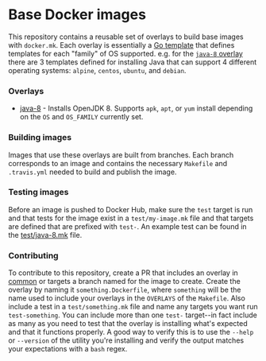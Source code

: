 # Base Docker images

This repository contains a reusable set of overlays to build base images with `docker.mk`. Each overlay is essentially a [Go template](https://golang.org/pkg/text/template/) that defines templates for each "family" of OS supported. e.g. for the [`java-8` overlay](common/java-8.Dockerfile) there are 3 templates defined for installing Java that can support 4 different operating systems: `alpine`, `centos`, `ubuntu`, and `debian`.

### Overlays

* [java-8](common/java-8.md) - Installs OpenJDK 8. Supports `apk`, `apt`, or `yum` install depending on the `OS` and `OS_FAMILY` currently set.

### Building images

Images that use these overlays are built from branches. Each branch corresponds to an image and contains the necessary `Makefile` and `.travis.yml` needed to build and publish the image.

### Testing images

Before an image is pushed to Docker Hub, make sure the `test` target is run and that tests for the image exist in a `test/my-image.mk` file and that targets are defined that are prefixed with `test-`. An example test can be found in the [test/java-8.mk](test/java-8.mk) file.

### Contributing

To contribute to this repository, create a PR that includes an overlay in [common](common/) or targets a branch named for the image to create. Create the overlay by naming it `something.Dockerfile`, where `something` will be the name used to include your overlays in the `OVERLAYS` of the `Makefile`. Also include a test in a `test/something.mk` file and name any targets you want run `test-something`. You can include more than one `test-` target--in fact include as many as you need to test that the overlay is installing what's expected and that it functions properly. A good way to verify this is to use the `--help` or `--version` of the utility you're installing and verify the output matches your expectations with a `bash` regex.
